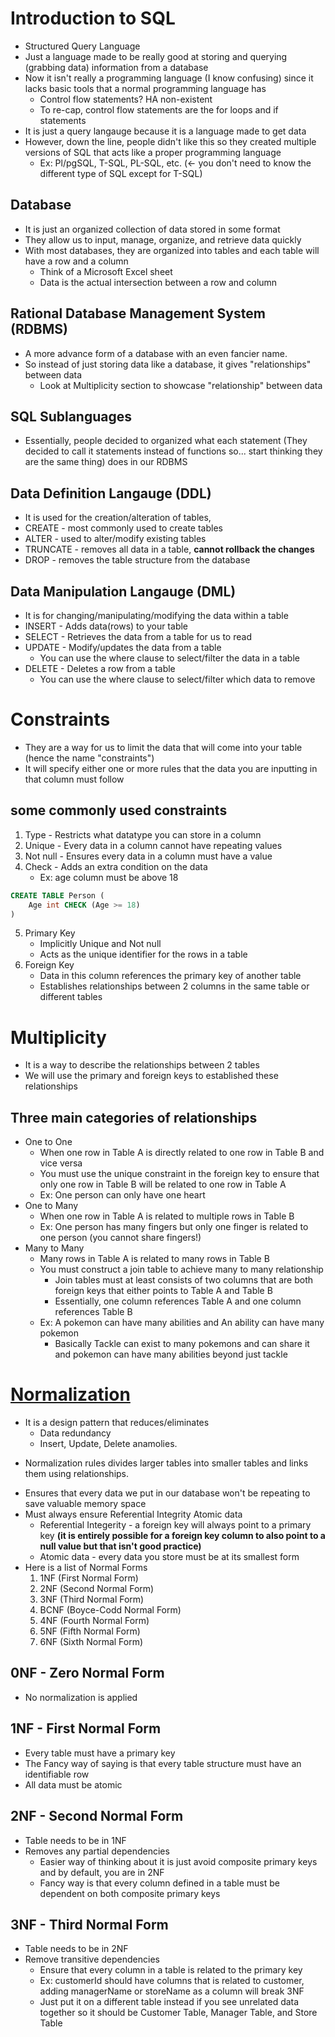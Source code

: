 # Introduction to SQL
* Structured Query Language
* Just a language made to be really good at storing and querying (grabbing data) information from a database
* Now it isn't really a programming language (I know confusing) since it lacks basic tools that a normal programming language has
    * Control flow statements? HA non-existent
    * To re-cap, control flow statements are the for loops and if statements
* It is just a query langauge because it is a language made to get data
* However, down the line, people didn't like this so they created multiple versions of SQL that acts like a proper programming language 
    * Ex: Pl/pgSQL, T-SQL, PL-SQL, etc. (<- you don't need to know the different type of SQL except for T-SQL)
## Database
* It is just an organized collection of data stored in some format
* They allow us to input, manage, organize, and retrieve data quickly
* With most databases, they are organized into tables and each table will have a row and a column
    * Think of a Microsoft Excel sheet
    * Data is the actual intersection between a row and column 
## Rational Database Management System (RDBMS)
* A more advance form of a database with an even fancier name.
* So instead of just storing data like a database, it gives "relationships" between data
    * Look at Multiplicity section to showcase "relationship" between data

## SQL Sublanguages
* Essentially, people decided to organized what each statement (They decided to call it statements instead of functions so... start thinking they are the same thing) does in our RDBMS
## Data Definition Langauge (DDL)
* It is used for the creation/alteration of tables, 
* CREATE - most commonly used to create tables
* ALTER - used to alter/modify existing tables
* TRUNCATE - removes all data in a table, **cannot rollback the changes**
* DROP - removes the table structure from the database
## Data Manipulation Langauge (DML)
* It is for changing/manipulating/modifying the data within a table
* INSERT - Adds data(rows) to your table
* SELECT - Retrieves the data from a table for us to read
* UPDATE - Modify/updates the data from a table
    - You can use the where clause to select/filter the data in a table
* DELETE - Deletes a row from a table
    - You can use the where clause to select/filter which data to remove

# Constraints
* They are a way for us to limit the data that will come into your table (hence the name "constraints")
* It will specify either one or more rules that the data you are inputting in that column must follow
## some commonly used constraints
1. Type - Restricts what datatype you can store in a column
2. Unique - Every data in a column cannot have repeating values
3. Not null - Ensures every data in a column must have a value
4. Check - Adds an extra condition on the data
    * Ex: age column must be above 18
```SQL
CREATE TABLE Person (
    Age int CHECK (Age >= 18)
)
```
5. Primary Key
    * Implicitly Unique and Not null
    * Acts as the unique identifier for the rows in a table
6. Foreign Key
    * Data in this column references the primary key of another table
    * Establishes relationships between 2 columns in the same table or different tables

# Multiplicity
* It is a way to describe the relationships between 2 tables
* We will use the primary and foreign keys to established these relationships
## Three main categories of relationships
* One to One
    * When one row in Table A is directly related to one row in Table B and vice versa
    * You must use the unique constraint in the foreign key to ensure that only one row in Table B will be related to one row in Table A
    * Ex: One person can only have one heart
* One to Many
    * When one row in Table A is related to multiple rows in Table B
    * Ex: One person has many fingers but only one finger is related to one person (you cannot share fingers!)
* Many to Many
    * Many rows in Table A is related to many rows in Table B
    * You must construct a join table to achieve many to many relationship
        * Join tables must at least consists of two columns that are both foreign keys that either points to Table A and Table B
        * Essentially, one column references Table A and one column references Table B
    * Ex: A pokemon can have many abilities and An ability can have many pokemon
        * Basically Tackle can exist to many pokemons and can share it and pokemon can have many abilities beyond just tackle

# [Normalization](https://www.guru99.com/database-normalization.html)
* It is a design pattern that reduces/eliminates
    - Data redundancy
    - Insert, Update, Delete anamolies.
- Normalization rules divides larger tables into smaller tables and links them using relationships. 
* Ensures that every data we put in our database won't be repeating to save valuable memory space
* Must always ensure Referential Integrity Atomic data
    * Referential Integerity - a foreign key will always point to a primary key **(it is entirely possible for a foreign key column to also point to a null value but that isn't good practice)**
    * Atomic data - every data you store must be at its smallest form
* Here is a list of Normal Forms
    1. 1NF (First Normal Form)
    2. 2NF (Second Normal Form)
    3. 3NF (Third Normal Form)
    4. BCNF (Boyce-Codd Normal Form)
    5. 4NF (Fourth Normal Form)
    6. 5NF (Fifth Normal Form)
    7. 6NF (Sixth Normal Form)
## 0NF - Zero Normal Form
* No normalization is applied
## 1NF - First Normal Form
* Every table must have a primary key
* The Fancy way of saying is that every table structure must have an identifiable row
* All data must be atomic
## 2NF - Second Normal Form
* Table needs to be in 1NF
* Removes any partial dependencies
    * Easier way of thinking about it is just avoid composite primary keys and by default, you are in 2NF
    * Fancy way is that every column defined in a table must be dependent on both composite primary keys
## 3NF - Third Normal Form
* Table needs to be in 2NF
* Remove transitive dependencies
    * Ensure that every column in a table is related to the primary key
    * Ex: customerId should have columns that is related to customer, adding managerName or storeName as a column will break 3NF
    * Just put it on a different table instead if you see unrelated data together so it should be Customer Table, Manager Table, and Store Table